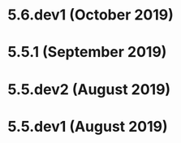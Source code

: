 # 5.6.dev1 (October 2019)


# 5.5.1 (September 2019)


# 5.5.dev2 (August 2019)


# 5.5.dev1 (August 2019)
